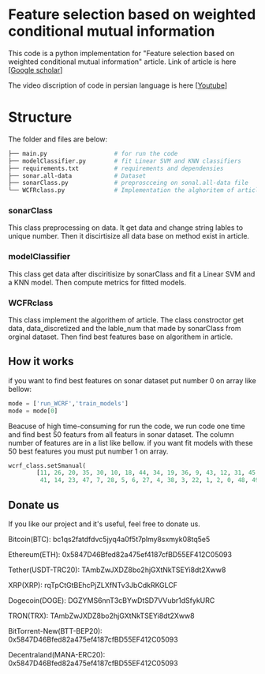 # Feature selection based on weighted conditional mutual information

This code is a python implementation for "Feature selection based on weighted conditional mutual information" article. Link of article is here [<a href="https://scholar.google.com/scholar?hl=en&as_sdt=0%2C5&q=Feature+selection+based+on+weighted+conditional+mutual+information&btnG=" target="_blank">Google scholar</a>]

The video discription of code in persian language is here [<a href="https://www.youtube.com/" target="_blank">Youtube</a>]


# Structure

The folder and files are below:

```bash
├── main.py                   # for run the code
├── modelClassifier.py        # fit Linear SVM and KNN classifiers
├── requirements.txt          # requirements and dependensies
├── sonar.all-data            # Dataset
├── sonarClass.py             # preproscceing on sonal.all-data file
└── WCFRclass.py              # Implementation the alghoritem of article
```

### sonarClass

This class preprocessing on data. It get data and change string lables to unique number. Then it discirtisize all data base on method exist in article.

### modelClassifier

This class get data after disciritisize by sonarClass and fit a Linear SVM and a KNN model. Then compute metrics for fitted models.

### WCFRclass

This class implement the algorithem of article. The class constroctor get data, data_discretized and the lable_num that made by sonarClass from orginal dataset.
Then find best features base on algorithem in article.

## How it works

if you want to find best features on sonar dataset put number 0 on array like bellow:

```python
mode = ['run_WCRF','train_models']
mode = mode[0]
```

Beacuse of high time-consuming for run the code, we run code one time and find best 50 featurs from all featurs in sonar dataset. The column number of features are in a list like bellow. if you want fit models with these 50 best features you must put number 1 on array.

```python
wcrf_class.setSmanual(
        [11, 26, 20, 35, 30, 10, 18, 44, 34, 19, 36, 9, 43, 12, 31, 45, 42, 8, 21, 39, 13, 33, 32, 40, 46,
         41, 14, 23, 47, 7, 28, 5, 6, 27, 4, 38, 3, 22, 1, 2, 0, 48, 49, 50, 51, 15, 52, 53, 54, 55])
```


## Donate us
If you like our project and it's useful, feel free to donate us.

Bitcoin(BTC): bc1qs2fatdfdvc5jyq4a0f5t7plmy8sxmyk08tq5e5

Ethereum(ETH): 0x5847D46Bfed82a475ef4187cfBD55EF412C05093

Tether(USDT-TRC20): TAmbZwJXDZ8bo2hjGXtNkTSEYi8dt2Xww8

XRP(XRP): rqTpCtGtBEhcPjZLXfNTv3JbCdkRKGLCF

Dogecoin(DOGE): DGZYMS6nnT3cBYwDtSD7VVubr1dSfykURC

TRON(TRX): TAmbZwJXDZ8bo2hjGXtNkTSEYi8dt2Xww8

BitTorrent-New(BTT-BEP20): 0x5847D46Bfed82a475ef4187cfBD55EF412C05093

Decentraland(MANA-ERC20): 0x5847D46Bfed82a475ef4187cfBD55EF412C05093
